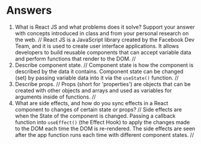 # Answers

1. What is React JS and what problems does it solve? Support your answer with concepts introduced in class and from your personal research on the web.
//
    React JS is a JavaScript library created by the Facebook Dev Team, and it is used to create user interface applications. It allows developers to build reusable components that can accept variable data and perform functions that render to the DOM. 
//
2. Describe component state.
//
    Component state is how the component is described by the data it contains. Component state can be changed (set) by passing variable data into it via the `useState()` function. 
//
3. Describe props.
//
    Props (short for 'properties') are objects that can be created with other objects and arrays and used as variables for arguments inside of functions. 
//
4. What are side effects, and how do you sync effects in a React component to changes of certain state or props?
//
    Side effects are when the State of the component is changed.
    Passing a callback function into `useEffect()` (the Effect Hook) to apply the changes made to the DOM each time the DOM is re-rendered. The side effects are seen after the app function runs each time with different component states. 
//